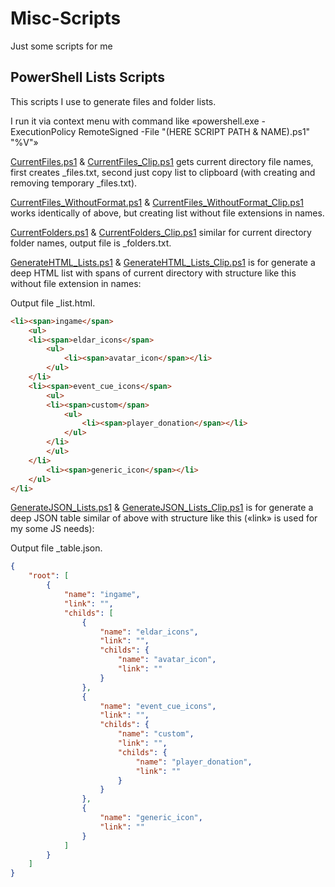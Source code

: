 # Misc-Scripts

Just some scripts for me


## PowerShell Lists Scripts

This scripts I use to generate files and folder lists.

I run it via context menu with command like «powershell.exe -ExecutionPolicy RemoteSigned -File "(HERE SCRIPT PATH & NAME).ps1" "%V"»

[CurrentFiles.ps1](https://github.com/DemerNkardaz/Misc-Scripts/blob/main/PowerShell/CurrentFiles.ps1) & [CurrentFiles_Clip.ps1](https://github.com/DemerNkardaz/Misc-Scripts/blob/main/PowerShell/CurrentFiles_Clip.ps1) gets current directory file names, first creates _files.txt, second just copy list to clipboard (with creating and removing temporary _files.txt).

[CurrentFiles_WithoutFormat.ps1](https://github.com/DemerNkardaz/Misc-Scripts/blob/main/PowerShell/CurrentFiles_WithoutFormat.ps1) & [CurrentFiles_WithoutFormat_Clip.ps1](https://github.com/DemerNkardaz/Misc-Scripts/blob/main/PowerShell/CurrentFiles_WithoutFormat_Clip.ps1) works identically of above, but creating list without file extensions in names.

[CurrentFolders.ps1](https://github.com/DemerNkardaz/Misc-Scripts/blob/main/PowerShell/CurrentFolders.ps1) & [CurrentFolders_Clip.ps1](https://github.com/DemerNkardaz/Misc-Scripts/blob/main/PowerShell/CurrentFolders_Clip.ps1) similar for current directory folder names, output file is _folders.txt.

[GenerateHTML_Lists.ps1](https://github.com/DemerNkardaz/Misc-Scripts/blob/main/PowerShell/GenerateHTML_Lists.ps1) & [GenerateHTML_Lists_Clip.ps1](https://github.com/DemerNkardaz/Misc-Scripts/blob/main/PowerShell/GenerateHTML_Lists_Clip.ps1) is for generate a deep HTML list with spans of current directory with structure like this without file extension in names:

Output file _list.html.

```html
<li><span>ingame</span>
    <ul>
    <li><span>eldar_icons</span>
        <ul>
            <li><span>avatar_icon</span></li>
        </ul>
    </li>
    <li><span>event_cue_icons</span>
        <ul>
        <li><span>custom</span>
            <ul>
                <li><span>player_donation</span></li>
            </ul>
        </li>
        </ul>
    </li>
        <li><span>generic_icon</span></li>
    </ul>
</li>
```

[GenerateJSON_Lists.ps1](https://github.com/DemerNkardaz/Misc-Scripts/blob/main/PowerShell/GenerateJSON_Lists.ps1) & [GenerateJSON_Lists_Clip.ps1](https://github.com/DemerNkardaz/Misc-Scripts/blob/main/PowerShell/GenerateJSON_Lists_Clip.ps1) is for generate a deep JSON table similar of above with structure like this («link» is used for my some JS needs):

Output file _table.json.

```json
{
    "root": [
        {
            "name": "ingame",
            "link": "",
            "childs": [
                {
                    "name": "eldar_icons",
                    "link": "",
                    "childs": {
                        "name": "avatar_icon",
                        "link": ""
                    }
                },
                {
                    "name": "event_cue_icons",
                    "link": "",
                    "childs": {
                        "name": "custom",
                        "link": "",
                        "childs": {
                            "name": "player_donation",
                            "link": ""
                        }
                    }
                },
                {
                    "name": "generic_icon",
                    "link": ""
                }
            ]
        }
    ]
}
```
